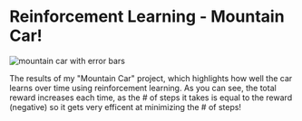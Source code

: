 # Reinforcement Learning - Mountain Car! 

![mountain car with error bars](https://github.com/jakebreid/Reinforcement-Learning-Mountain-Car/assets/158000215/28aaa48f-744d-4a27-99a5-f153152bf8ba)

The results of my "Mountain Car" project, which highlights how well the car learns over time using 
reinforcement learning. As you can see, the total reward increases each time, as
the # of steps it takes is equal to the reward (negative) so it gets very efficent 
at minimizing the # of steps! 
